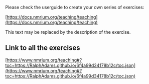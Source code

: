 Please check the userguide to create your own series of exercises:

[https://docs.nmrium.org/teaching/teaching](https://docs.nmrium.org/teaching/teaching)

This text may be replaced by the description of the exercise.

## Link to all the exercises

[https://www.nmrium.org/teaching#?toc=https://RalphAdams.github.io/6f4a99d34178b12c/toc.json](https://www.nmrium.org/teaching#?toc=https://RalphAdams.github.io/6f4a99d34178b12c/toc.json)

